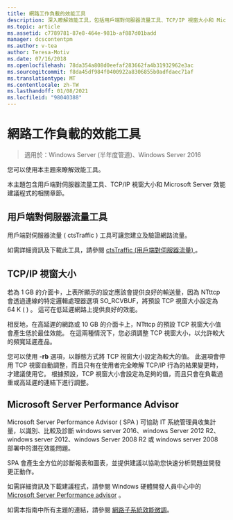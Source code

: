 ```yaml
---
title: 網路工作負載的效能工具
description: 深入瞭解效能工具，包括用戶端對伺服器流量工具、TCP/IP 視窗大小和 Microsoft Server Performance Advisor。
ms.topic: article
ms.assetid: c7789781-87e8-464e-981b-af887d01badd
manager: dcscontentpm
ms.author: v-tea
author: Teresa-Motiv
ms.date: 07/16/2018
ms.openlocfilehash: 78da354a808d0eefaf283662fa4b31932962e3ac
ms.sourcegitcommit: f8da45df984f0400922a8306855b0adfdaec71af
ms.translationtype: MT
ms.contentlocale: zh-TW
ms.lasthandoff: 01/08/2021
ms.locfileid: "98040388"
---
```

# <a name="performance-tools-for-network-workloads"></a>網路工作負載的效能工具

>適用於：Windows Server (半年度管道)、Windows Server 2016

您可以使用本主題來瞭解效能工具。

本主題包含用戶端對伺服器流量工具、TCP/IP 視窗大小和 Microsoft Server 效能建議程式的相關章節。

##  <a name="client-to-server-traffic-tool"></a><a name="bkmk_tuning"></a> 用戶端對伺服器流量工具

用戶端對伺服器流量 \( ctsTraffic \) 工具可讓您建立及驗證網路流量。

如需詳細資訊及下載此工具，請參閱 [ctsTraffic (用戶端對伺服器流量) ](https://github.com/Microsoft/ctsTraffic)。

##  <a name="tcpip-window-size"></a><a name="bkmk_size"></a> TCP/IP 視窗大小

若為 1 GB 的介面卡，上表所顯示的設定應該會提供良好的輸送量，因為 NTttcp 會透過連線的特定邏輯處理器選項 SO_RCVBUF，將預設 TCP 視窗大小設定為 64 K \( \) 。 這可在低延遲網路上提供良好的效能。

相反地，在高延遲的網路或 10 GB 的介面卡上，NTttcp 的預設 TCP 視窗大小值會產生低於最佳效能。 在這兩種情況下，您必須調整 TCP 視窗大小，以允許較大的頻寬延遲產品。

您可以使用 **-rb** 選項，以靜態方式將 TCP 視窗大小設定為較大的值。 此選項會停用 TCP 視窗自動調整，而且只有在使用者完全瞭解 TCP/IP 行為的結果變更時，才建議使用它。 根據預設，TCP 視窗大小會設定為足夠的值，而且只會在負載過重或高延遲的連結下進行調整。

##  <a name="microsoft-server-performance-advisor"></a><a name="bkmk_advisor"></a> Microsoft Server Performance Advisor

Microsoft Server Performance Advisor \( SPA \) 可協助 IT 系統管理員收集計量，以識別、比較及診斷 windows server 2016、windows Server 2012 R2、windows server 2012、windows Server 2008 R2 或 windows server 2008 部署中的潛在效能問題。

SPA 會產生全方位的診斷報表和圖表，並提供建議以協助您快速分析問題並開發更正動作。

 如需詳細資訊及下載建議程式，請參閱 Windows 硬體開發人員中心中的 [Microsoft Server Performance advisor](/previous-versions/dn481522(v=vs.85)) 。

如需本指南中所有主題的連結，請參閱 [網路子系統效能微調](net-sub-performance-top.md)。